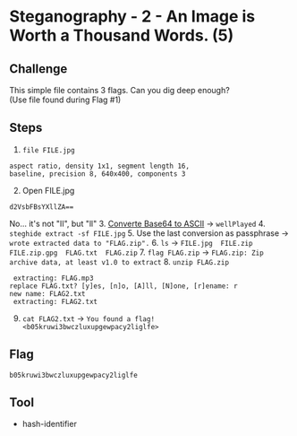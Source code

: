 #  Steganography - 2 - An Image is Worth a Thousand Words. (5)

## Challenge
This simple file contains 3 flags. Can you dig deep enough?
<br>
(Use file found during Flag #1)

## Steps
1. `file FILE.jpg`
```FILE.jpg: JPEG image data, JFIF standard 1.01, 
aspect ratio, density 1x1, segment length 16, 
baseline, precision 8, 640x400, components 3
```
2. Open FILE.jpg
``` The BASE of the problem might be steganography.
d2VsbFBsYXllZA==
```
No... it's not "II", but "ll"
3. <a href="https://www.base64decode.org/">Converte Base64 to ASCII</a> -> `wellPlayed`
4. `steghide extract -sf FILE.jpg`
5. Use the last conversion as passphrase -> `wrote extracted data to "FLAG.zip".`
6. `ls`  -> `FILE.jpg  FILE.zip  FILE.zip.gpg  FLAG.txt  FLAG.zip`
7. `flag FLAG.zip` -> `FLAG.zip: Zip archive data, at least v1.0 to extract`
8. `unzip FLAG.zip`
``` Archive:  FLAG.zip
 extracting: FLAG.mp3                
replace FLAG.txt? [y]es, [n]o, [A]ll, [N]one, [r]ename: r
new name: FLAG2.txt
 extracting: FLAG2.txt   
 ```
9. `cat FLAG2.txt` -> `You found a flag! <b05kruwi3bwczluxupgewpacy2liglfe>`

## Flag
`b05kruwi3bwczluxupgewpacy2liglfe`

## Tool
- hash-identifier
